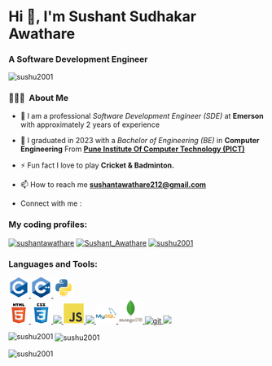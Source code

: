 <h1 >Hi 👋, I'm Sushant Sudhakar Awathare</h1>
<h3 >A Software Development Engineer </h3>

<p align="left"> <img src="https://komarev.com/ghpvc/?username=sushu2001&label=Profile%20views&color=0e75b6&style=flat" alt="sushu2001" /> </p>

### 👨🏻‍💻 &nbsp;About Me 

- 🌱 I am a professional *Software Development Engineer (SDE)* at **Emerson** with approximately 2 years of experience
  
- 🔭 I graduated in 2023 with a *Bachelor of Engineering (BE)* in **Computer Engineering** From [**Pune Institute Of Computer Technology (PICT)**](https://pict.edu/)

- ⚡ Fun fact I love to play **Cricket & Badminton.**

- 📫 How to reach me **sushantawathare212@gmail.com**

- Connect with me : <a href="https://www.linkedin.com/in/sushant-awathare" target="blank"><i class="fa-brands fa-linkedin" alt="sushantawathare" height="30" width="40"></i></a> 

<h3 align="left">My coding profiles:</h3>
<p align="left">
<a href="https://leetcode.com/underRater/" target="blank"><img align="center" src="https://raw.githubusercontent.com/rahuldkjain/github-profile-readme-generator/master/src/images/icons/Social/leet-code.svg" alt="sushantawathare" height="30" width="40" /></a>
<a href="https://www.hackerrank.com/sushantawathare1?hr_r=1" target="blank"><img align="center" src="https://raw.githubusercontent.com/rahuldkjain/github-profile-readme-generator/master/src/images/icons/Social/hackerrank.svg" alt="Sushant_Awathare" height="30" width="40" /></a>
<a href="https://auth.geeksforgeeks.org/user/sushu/practice" target="blank"><img align="center" src="https://raw.githubusercontent.com/rahuldkjain/github-profile-readme-generator/master/src/images/icons/Social/geeks-for-geeks.svg" alt="sushu2001" height="30" width="40" /></a>
</p>

<h3 align="left">Languages and Tools:</h3>
<p align="left"> 
<a href="https://www.cprogramming.com/" target="_blank"> <img src="https://raw.githubusercontent.com/devicons/devicon/master/icons/c/c-original.svg" alt="c" width="40" height="40"/> </a> 
<a href="https://www.w3schools.com/cpp/" target="_blank"> <img src="https://raw.githubusercontent.com/devicons/devicon/master/icons/cplusplus/cplusplus-original.svg" alt="cplusplus" width="40" height="40"/> </a> 
<a href="https://www.python.org" target="_blank"> <img src="https://raw.githubusercontent.com/devicons/devicon/master/icons/python/python-original.svg" alt="python" width="40" height="40"/> </a>
<br>
<a href="https://www.w3.org/html/" target="_blank"> <img src="https://raw.githubusercontent.com/devicons/devicon/master/icons/html5/html5-original-wordmark.svg" alt="html5" width="40" height="40"/> </a>   
<a href="https://www.w3schools.com/css/" target="_blank"> <img src="https://raw.githubusercontent.com/devicons/devicon/master/icons/css3/css3-original-wordmark.svg" alt="css3" width="40" height="40"/> </a> 
  <a href="https://getbootstrap.com" target="_blank"> 
      <img src="https://img.icons8.com/color/48/000000/bootstrap.png"/> 
    </a> 
<a href="https://developer.mozilla.org/en-US/docs/Web/JavaScript" target="_blank"> <img src="https://raw.githubusercontent.com/devicons/devicon/master/icons/javascript/javascript-original.svg" alt="javascript" width="40" height="40"/> </a> 
 <a href="https://reactjs.org/" target="_blank"> 
      <img src="https://img.icons8.com/color/48/000000/react-native.png"/> 
    </a>
<a href="https://www.mysql.com/" target="_blank"> <img src="https://raw.githubusercontent.com/devicons/devicon/master/icons/mysql/mysql-original-wordmark.svg" alt="mysql" width="40" height="40"/> </a> 
<a href="https://www.mongodb.com/" target="_blank"> 
      <img src="https://raw.githubusercontent.com/devicons/devicon/master/icons/mongodb/mongodb-original-wordmark.svg" alt="mongodb" width="48" height="48"/> 
    </a> 
<a href="https://git-scm.com/" target="_blank"> <img src="https://www.vectorlogo.zone/logos/git-scm/git-scm-icon.svg" alt="git" width="40" height="40"/> </a>
   <a href="https://code.visualstudio.com/" target="_blank">
      <img src="https://img.icons8.com/color/48/000000/visual-studio-code-2019.png"/>
    </a>
</p>


<p><img align="left" src="https://github-readme-stats.vercel.app/api/top-langs?username=sushu2001&show_icons=true&locale=en&layout=compact" alt="sushu2001" /></p>

<p>&nbsp;<img align="center" src="https://github-readme-stats.vercel.app/api?username=sushu2001&show_icons=true&locale=en" alt="sushu2001" /></p>

<p><img align="center" src="https://github-readme-streak-stats.herokuapp.com/?user=sushu2001&" alt="sushu2001" /></p>
